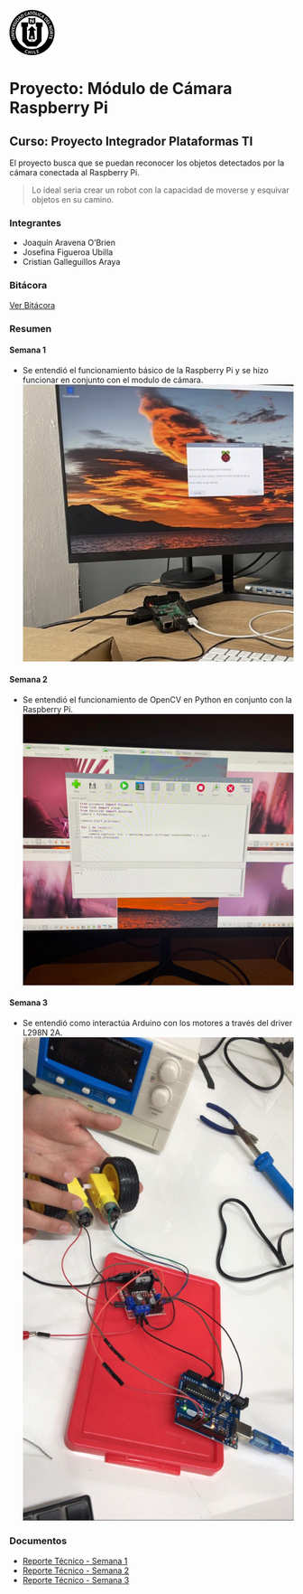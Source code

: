 ![UCN](images/60x60-ucn-negro.png)

# Proyecto: Módulo de Cámara Raspberry Pi
## Curso: Proyecto Integrador Plataformas TI

El proyecto busca que se puedan reconocer los objetos detectados por la cámara conectada al Raspberry Pi. 

>Lo ideal seria crear un robot con la capacidad de moverse y esquivar objetos en su camino.

### Integrantes

* Joaquín Aravena O’Brien
* Josefina Figueroa Ubilla
* Cristian Galleguillos Araya

### Bitácora

[Ver Bitácora](docs/BITACORA.md)

### Resumen

#### Semana 1
- Se entendió el funcionamiento básico de la Raspberry Pi y se hizo funcionar en conjunto con el modulo de cámara.
    ![image1](images/set.png)

#### Semana 2
- Se entendió el funcionamiento de OpenCV en Python en conjunto con la Raspberry Pi.
    ![image](images/code1.jpeg)

#### Semana 3
- Se entendió como interactúa Arduino con los motores a través del driver L298N 2A.
    ![image](/images/semana_3/conexion_3.jpg)


    
 

### Documentos

* [Reporte Técnico - Semana 1](docs/README.md)
* [Reporte Técnico - Semana 2](docs/SEMANA2.MD)
* [Reporte Técnico - Semana 3](docs/SEMANA3.MD)




